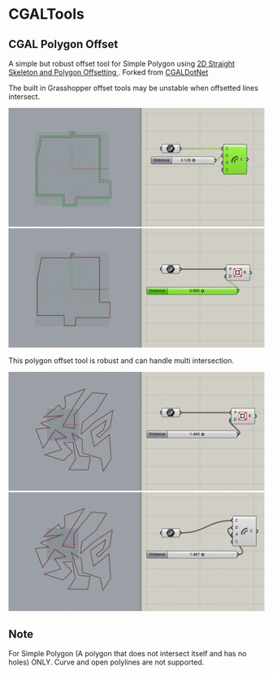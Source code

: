 # CGALTools

## CGAL Polygon Offset

A simple but robust offset tool for Simple Polygon using [2D Straight Skeleton and Polygon Offsetting
](https://doc.cgal.org/latest/Straight_skeleton_2/index.html#Chapter_2D_Straight_Skeleton_and_Polygon_Offsetting). Forked from [CGALDotNet](https://github.com/Scrawk/CGALDotNet)

The built in Grasshopper offset tools may be unstable when offsetted lines intersect.
<div align="center">
	<img src="https://github.com/Tanc60/GrasshopperPlugins/blob/main/CGALTools/doc/294469de-505e-47e9-90a3-0bfe19c1cd9b.gif"  width="600">
  <img src="https://github.com/Tanc60/GrasshopperPlugins/blob/main/CGALTools/doc/445f7be8-d690-42d4-b2fd-09975c84428a.gif"  width="600">
</div>


This polygon offset tool is robust and can handle multi intersection.


<div align="center">
	<img src="https://github.com/Tanc60/GrasshopperPlugins/blob/main/CGALTools/doc/171c4d38-8be4-4ce2-b873-994e41084347.gif"  width="600">
  <img src="https://github.com/Tanc60/GrasshopperPlugins/blob/main/CGALTools/doc/6889d627-7a40-4eb6-950f-2f8673460401.gif"  width="600">
</div>

## Note

For Simple Polygon (A polygon that does not intersect itself and has no holes) ONLY. Curve and open polylines are not supported.


